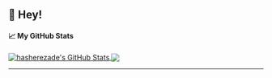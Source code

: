 ##  👋 Hey!

<!--
**ajb3932/ajb3932** is a ✨ _special_ ✨ repository because its `README.md` (this file) appears on your GitHub profile.

Here are some ideas to get you started:

- 🔭 I’m currently working on ...
- 🌱 I’m currently learning ...
- 👯 I’m looking to collaborate on ...
- 🤔 I’m looking for help with ...
- 💬 Ask me about ...
- 📫 How to reach me: ...
- 😄 Pronouns: ...
- ⚡ Fun fact: ...
-->
#### &#x1f4c8; My GitHub Stats

<a href="https://piandchips.uk">
  <img align="center" src="https://github-readme-stats.vercel.app/api?username=ajb3932&show_icons=true&line_height=33&count_private=true&theme=dark" alt="hasherezade's GitHub Stats" />
</a>

<a href="https://piandchips.uk">
  <img align="center" src="https://github-readme-stats.vercel.app/api/top-langs/?username=ajb3932&&hide=cmake&langs_count=4&line_height=35&theme=dark" />
</a>

---
